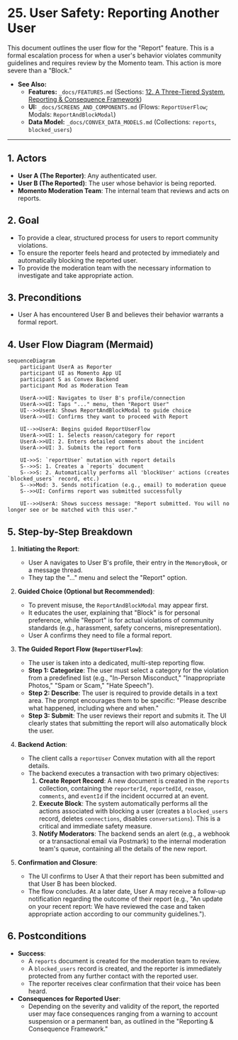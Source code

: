 # 25. User Safety: Reporting Another User

This document outlines the user flow for the "Report" feature. This is a formal escalation process for when a user's behavior violates community guidelines and requires review by the Momento team. This action is more severe than a "Block."

- **See Also:**
  - **Features:** `_docs/FEATURES.md` (Sections: [12. A Three-Tiered System](#a-three-tiered-system), [Reporting & Consequence Framework](#reporting--consequence-framework))
  - **UI:** `_docs/SCREENS_AND_COMPONENTS.md` (Flows: `ReportUserFlow`; Modals: `ReportAndBlockModal`)
  - **Data Model:** `_docs/CONVEX_DATA_MODELS.md` (Collections: `reports`, `blocked_users`)

---

## 1. Actors

- **User A (The Reporter)**: Any authenticated user.
- **User B (The Reported)**: The user whose behavior is being reported.
- **Momento Moderation Team**: The internal team that reviews and acts on reports.

## 2. Goal

- To provide a clear, structured process for users to report community violations.
- To ensure the reporter feels heard and protected by immediately and automatically blocking the reported user.
- To provide the moderation team with the necessary information to investigate and take appropriate action.

## 3. Preconditions

- User A has encountered User B and believes their behavior warrants a formal report.

## 4. User Flow Diagram (Mermaid)

```mermaid
sequenceDiagram
    participant UserA as Reporter
    participant UI as Momento App UI
    participant S as Convex Backend
    participant Mod as Moderation Team

    UserA->>UI: Navigates to User B's profile/connection
    UserA->>UI: Taps "..." menu, then "Report User"
    UI-->>UserA: Shows ReportAndBlockModal to guide choice
    UserA->>UI: Confirms they want to proceed with Report

    UI-->>UserA: Begins guided ReportUserFlow
    UserA->>UI: 1. Selects reason/category for report
    UserA->>UI: 2. Enters detailed comments about the incident
    UserA->>UI: 3. Submits the report form

    UI->>S: `reportUser` mutation with report details
    S-->>S: 1. Creates a `reports` document
    S-->>S: 2. Automatically performs all 'blockUser' actions (creates `blocked_users` record, etc.)
    S-->>Mod: 3. Sends notification (e.g., email) to moderation queue
    S-->>UI: Confirms report was submitted successfully

    UI-->>UserA: Shows success message: "Report submitted. You will no longer see or be matched with this user."
```

## 5. Step-by-Step Breakdown

1.  **Initiating the Report**:

    - User A navigates to User B's profile, their entry in the `MemoryBook`, or a message thread.
    - They tap the "..." menu and select the "Report" option.

2.  **Guided Choice (Optional but Recommended)**:

    - To prevent misuse, the `ReportAndBlockModal` may appear first.
    - It educates the user, explaining that "Block" is for personal preference, while "Report" is for actual violations of community standards (e.g., harassment, safety concerns, misrepresentation).
    - User A confirms they need to file a formal report.

3.  **The Guided Report Flow (`ReportUserFlow`)**:

    - The user is taken into a dedicated, multi-step reporting flow.
    - **Step 1: Categorize**: The user must select a category for the violation from a predefined list (e.g., "In-Person Misconduct," "Inappropriate Photos," "Spam or Scam," "Hate Speech").
    - **Step 2: Describe**: The user is required to provide details in a text area. The prompt encourages them to be specific: "Please describe what happened, including where and when."
    - **Step 3: Submit**: The user reviews their report and submits it. The UI clearly states that submitting the report will also automatically block the user.

4.  **Backend Action**:

    - The client calls a `reportUser` Convex mutation with all the report details.
    - The backend executes a transaction with two primary objectives:
      1.  **Create Report Record**: A new document is created in the `reports` collection, containing the `reporterId`, `reportedId`, `reason`, `comments`, and `eventId` if the incident occurred at an event.
      2.  **Execute Block**: The system automatically performs all the actions associated with blocking a user (creates a `blocked_users` record, deletes `connections`, disables `conversations`). This is a critical and immediate safety measure.
      3.  **Notify Moderators**: The backend sends an alert (e.g., a webhook or a transactional email via Postmark) to the internal moderation team's queue, containing all the details of the new report.

5.  **Confirmation and Closure**:
    - The UI confirms to User A that their report has been submitted and that User B has been blocked.
    - The flow concludes. At a later date, User A may receive a follow-up notification regarding the outcome of their report (e.g., "An update on your recent report: We have reviewed the case and taken appropriate action according to our community guidelines.").

## 6. Postconditions

- **Success**:
  - A `reports` document is created for the moderation team to review.
  - A `blocked_users` record is created, and the reporter is immediately protected from any further contact with the reported user.
  - The reporter receives clear confirmation that their voice has been heard.
- **Consequences for Reported User**:
  - Depending on the severity and validity of the report, the reported user may face consequences ranging from a warning to account suspension or a permanent ban, as outlined in the "Reporting & Consequence Framework."
